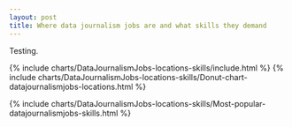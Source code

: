 ```yaml
---
layout: post
title: Where data journalism jobs are and what skills they demand
---
```


Testing.

{% include charts/DataJournalismJobs-locations-skills/include.html %}
{% include charts/DataJournalismJobs-locations-skills/Donut-chart-datajournalismjobs-locations.html %}
<div class="clear"></div>
{% include charts/DataJournalismJobs-locations-skills/Most-popular-datajournalismjobs-skills.html %}